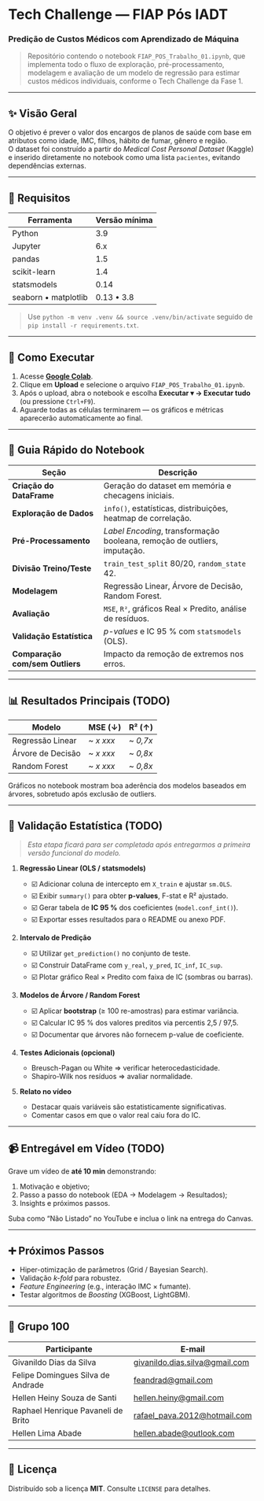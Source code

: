 # Tech Challenge — FIAP Pós IADT

### Predição de Custos Médicos com Aprendizado de Máquina

> Repositório contendo o notebook `FIAP_POS_Trabalho_01.ipynb`, que implementa todo o fluxo de exploração, pré-processamento, modelagem e avaliação de um modelo de regressão para estimar custos médicos individuais, conforme o Tech Challenge da Fase 1.

---

## ✨ Visão Geral

O objetivo é prever o valor dos encargos de planos de saúde com base em atributos como idade, IMC, filhos, hábito de fumar, gênero e região.\
O dataset foi construído a partir do *Medical Cost Personal Dataset* (Kaggle) e inserido diretamente no notebook como uma lista `pacientes`, evitando dependências externas.

---

## 🔧 Requisitos

| Ferramenta           | Versão mínima |
| -------------------- | ------------- |
| Python               | 3.9           |
| Jupyter              | 6.x           |
| pandas               | 1.5           |
| scikit-learn         | 1.4           |
| statsmodels          | 0.14          |
| seaborn • matplotlib | 0.13 • 3.8    |

> Use `python -m venv .venv && source .venv/bin/activate` seguido de `pip install -r requirements.txt`.

---

## 🚀 Como Executar

1. Acesse **[Google Colab](https://colab.research.google.com/)**.
2. Clique em **Upload** e selecione o arquivo `FIAP_POS_Trabalho_01.ipynb`.
3. Após o upload, abra o notebook e escolha **Executar ▾ → Executar tudo** (ou pressione `Ctrl+F9`).
4. Aguarde todas as células terminarem — os gráficos e métricas aparecerão automaticamente ao final.

---

## 📝 Guia Rápido do Notebook

| Seção                           | Descrição                                                                 |
| ------------------------------- | ------------------------------------------------------------------------- |
| **Criação do DataFrame**        | Geração do dataset em memória e checagens iniciais.                       |
| **Exploração de Dados**         | `info()`, estatísticas, distribuições, heatmap de correlação.             |
| **Pré-Processamento**           | *Label Encoding*, transformação booleana, remoção de outliers, imputação. |
| **Divisão Treino/Teste**        | `train_test_split` 80/20, `random_state` 42.                              |
| **Modelagem**                   | Regressão Linear, Árvore de Decisão, Random Forest.                       |
| **Avaliação**                   | `MSE`, `R²`, gráficos Real × Predito, análise de resíduos.                |
| **Validação Estatística**       | *p-values* e IC 95 % com `statsmodels` (OLS).                             |
| **Comparação com/sem Outliers** | Impacto da remoção de extremos nos erros.                                 |

---

## 📊 Resultados Principais (TODO)

| Modelo            | MSE (↓)    | R² (↑)    |
| ----------------- | ---------- | --------- |
| Regressão Linear  | \~ *x xxx* | \~ *0,7x* |
| Árvore de Decisão | \~ *x xxx* | \~ *0,8x* |
| Random Forest     | \~ *x xxx* | \~ *0,8x* |

Gráficos no notebook mostram boa aderência dos modelos baseados em árvores, sobretudo após exclusão de outliers.

---

## 🧪 Validação Estatística (TODO)

> *Esta etapa ficará para ser completada após entregarmos a primeira versão funcional do modelo.*

1. **Regressão Linear (OLS / statsmodels)**
   - ☑️ Adicionar coluna de intercepto em `X_train` e ajustar `sm.OLS`.
   - ☑️ Exibir `summary()` para obter **p-values**, F-stat e R² ajustado.
   - ☑️ Gerar tabela de **IC 95 %** dos coeficientes (`model.conf_int()`).
   - ☑️ Exportar esses resultados para o README ou anexo PDF.

2. **Intervalo de Predição**
   - ☑️ Utilizar `get_prediction()` no conjunto de teste.
   - ☑️ Construir DataFrame com `y_real`, `y_pred`, `IC_inf`, `IC_sup`.
   - ☑️ Plotar gráfico Real × Predito com faixa de IC (sombras ou barras).

3. **Modelos de Árvore / Random Forest**
   - ☑️ Aplicar **bootstrap** (≥ 100 re-amostras) para estimar variância.
   - ☑️ Calcular IC 95 % dos valores preditos via percentis 2,5 / 97,5.
   - ☑️ Documentar que árvores não fornecem p-value de coeficiente.

4. **Testes Adicionais (opcional)**
   - Breusch-Pagan ou White ⇒ verificar heterocedasticidade.
   - Shapiro-Wilk nos resíduos ⇒ avaliar normalidade.

5. **Relato no vídeo**
   - Destacar quais variáveis são estatisticamente significativas.
   - Comentar casos em que o valor real caiu fora do IC.

---

## 📹 Entregável em Vídeo (TODO)

Grave um vídeo de **até 10 min** demonstrando:

1. Motivação e objetivo;
2. Passo a passo do notebook (EDA → Modelagem → Resultados);
3. Insights e próximos passos.

Suba como “Não Listado” no YouTube e inclua o link na entrega do Canvas.

---

## ➕ Próximos Passos

- Hiper-otimização de parâmetros (Grid / Bayesian Search).
- Validação *k-fold* para robustez.
- *Feature Engineering* (e.g., interação IMC × fumante).
- Testar algoritmos de *Boosting* (XGBoost, LightGBM).

---

## 👥 Grupo 100

| Participante                       | E‑mail                                                                   |
| ---------------------------------- | ------------------------------------------------------------------------ |
| Givanildo Dias da Silva            | [givanildo.dias.silva@gmail.com](mailto\:givanildo.dias.silva@gmail.com) |
| Felipe Domingues Silva de Andrade  | [feandrad@gmail.com](mailto\:feandrad@gmail.com)                         |
| Hellen Heiny Souza de Santi        | [hellen.heiny@gmail.com](mailto\:hellen.heiny@gmail.com)                 |
| Raphael Henrique Pavaneli de Brito | [rafael\_pava.2012@hotmail.com](mailto\:rafael_pava.2012@hotmail.com)    |
| Hellen Lima Abade                  | [hellen.abade@outlook.com](mailto\:hellen.abade@outlook.com)             |

---

## 📄 Licença

Distribuído sob a licença **MIT**. Consulte `LICENSE` para detalhes.

